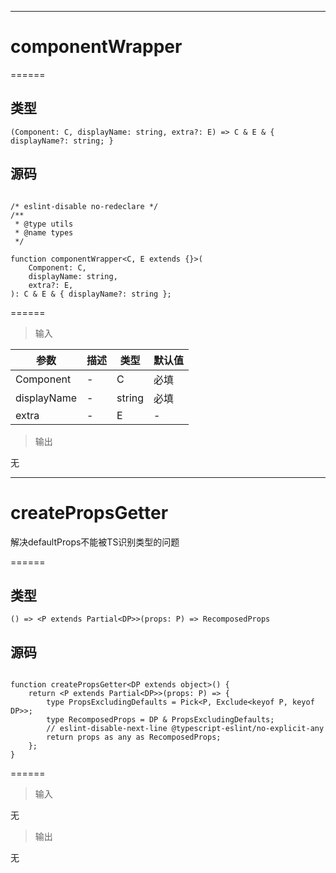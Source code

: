 

------

# componentWrapper
======

## 类型

```
(Component: C, displayName: string, extra?: E) => C & E & { displayName?: string; }
```

## 源码

```

/* eslint-disable no-redeclare */
/**
 * @type utils
 * @name types
 */

function componentWrapper<C, E extends {}>(
    Component: C,
    displayName: string,
    extra?: E,
): C & E & { displayName?: string };
```

======

> 输入

|参数|描述|类型|默认值|
|----------|-------------|------|------|
|Component|\-|C|必填|
|displayName|\-|string|必填|
|extra|\-|E|-|

> 输出

无

------

# createPropsGetter

解决defaultProps不能被TS识别类型的问题

======

## 类型

```
() => <P extends Partial<DP>>(props: P) => RecomposedProps
```

## 源码

```

function createPropsGetter<DP extends object>() {
    return <P extends Partial<DP>>(props: P) => {
        type PropsExcludingDefaults = Pick<P, Exclude<keyof P, keyof DP>>;
        type RecomposedProps = DP & PropsExcludingDefaults;
        // eslint-disable-next-line @typescript-eslint/no-explicit-any
        return props as any as RecomposedProps;
    };
}
```

======

> 输入

无

> 输出

无
